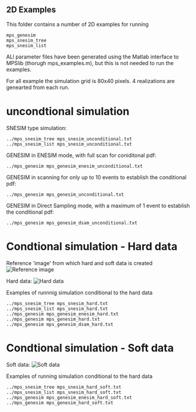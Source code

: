 ## 2D Examples
This folder contains a number of 2D examples for running

	mps_genesim
	mps_snesim_tree
	mps_snesim_list

ALl parameter files have been generated using the Matlab interface to MPSlib 
(thorugh mps_examples.m), but this is not needed to run the examples. 

For all example the simulation grid is 80x40 pixels.
4 realizations are genearted from each run. 


# uncondtional simulation
SNESIM type simulation:

	../mps_snesim_tree mps_snesim_unconditional.txt
	../mps_snesim_list mps_snesim_unconditional.txt

GENESIM in ENESIM mode, with full scan for coniditonal pdf:

	../mps_genesim mps_genesim_enesim_unconditional.txt

GENESIM in scanning for only up to 10 events to establish the conditional pdf:

	../mps_genesim mps_genesim_unconditional.txt

GENESIM in Direct Sampling mode, with a maximum of 1 event to establish the conditional pdf:

	../mps_genesim mps_genesim_dsam_unconditional.txt


# Condtional simulation - Hard data
Reference 'image' from which hard and soft data is created
![Reference image](https://raw.githubusercontent.com/ergosimulation/mpslib/master/examples/2D/mps_2d_examples_reference_ti01.png)

Hard data:
![Hard data](https://raw.githubusercontent.com/ergosimulation/mpslib/master/examples/2D/mps_2d_examples_hard_ti01.png)

Examples of runnnig simulation conditional to the hard data

	../mps_snesim_tree mps_snesim_hard.txt
	../mps_snesim_list mps_snesim_hard.txt
	../mps_genesim mps_genesim_enesim_hard.txt
	../mps_genesim mps_genesim_hard.txt
	../mps_genesim mps_genesim_dsam_hard.txt


# Condtional simulation - Soft data
Soft data:
![Soft data](https://raw.githubusercontent.com/ergosimulation/mpslib/master/examples/2D/mps_2d_examples_hard_soft_ti01.png)

Examples of running simulation conditional to the hard data

	../mps_snesim_tree mps_snesim_hard_soft.txt
	../mps_snesim_list mps_snesim_hard_soft.txt
	../mps_genesim mps_genesim_enesim_hard_soft.txt
	../mps_genesim mps_genesim_hard_soft.txt



